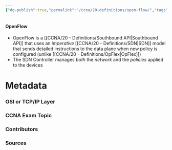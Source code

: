 ```yaml
---
{"dg-publish":true,"permalink":"/ccna/20-definitions/open-flow/","tags":["defs_ccna"],"created":"2023-11-05T10:55:11.000-08:00","updated":"2023-11-07T09:35:53.000-08:00"}
---
```


#### OpenFlow
- OpenFlow is a [[CCNA/20 - Definitions/Southbound API\|Southbound API]] that uses an *imperative* [[CCNA/20 - Definitions/SDN\|SDN]] model that sends detailed instructions to the data plane when new policy is configured (unlike [[CCNA/20 - Definitions/OpFlex\|OpFlex]])
- The SDN Controller manages *both* the *network* and the *policies* applied to the devices






# Metadata
### OSI or TCP/IP Layer

### CCNA Exam Topic

### Contributors

### Sources
